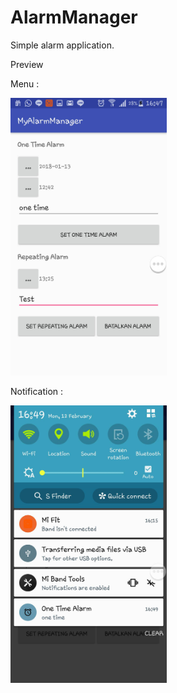# AlarmManager
Simple alarm application.

Preview

Menu :

<img src="https://github.com/AdeWijaNugraha/AlarmManager/blob/master/screenshot/21782.jpg" width="250">

Notification :

<img src="https://github.com/AdeWijaNugraha/AlarmManager/blob/master/screenshot/21781.jpg" width="250">
